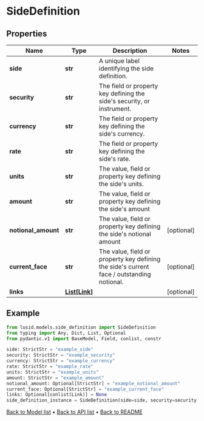 # SideDefinition

## Properties
Name | Type | Description | Notes
------------ | ------------- | ------------- | -------------
**side** | **str** | A unique label identifying the side definition. | 
**security** | **str** | The field or property key defining the side&#39;s security, or instrument. | 
**currency** | **str** | The field or property key defining the side&#39;s currency. | 
**rate** | **str** | The field or property key defining the side&#39;s rate. | 
**units** | **str** | The value, field or property key defining the side&#39;s units. | 
**amount** | **str** | The value, field or property key defining the side&#39;s amount | 
**notional_amount** | **str** | The value, field or property key defining the side&#39;s notional amount | [optional] 
**current_face** | **str** | The value, field or property key defining the side&#39;s current face / outstanding notional. | [optional] 
**links** | [**List[Link]**](Link.md) |  | [optional] 
## Example

```python
from lusid.models.side_definition import SideDefinition
from typing import Any, Dict, List, Optional
from pydantic.v1 import BaseModel, Field, conlist, constr

side: StrictStr = "example_side"
security: StrictStr = "example_security"
currency: StrictStr = "example_currency"
rate: StrictStr = "example_rate"
units: StrictStr = "example_units"
amount: StrictStr = "example_amount"
notional_amount: Optional[StrictStr] = "example_notional_amount"
current_face: Optional[StrictStr] = "example_current_face"
links: Optional[conlist(Link)] = None
side_definition_instance = SideDefinition(side=side, security=security, currency=currency, rate=rate, units=units, amount=amount, notional_amount=notional_amount, current_face=current_face, links=links)

```

[Back to Model list](../README.md#documentation-for-models) &#8226; [Back to API list](../README.md#documentation-for-api-endpoints) &#8226; [Back to README](../README.md)

